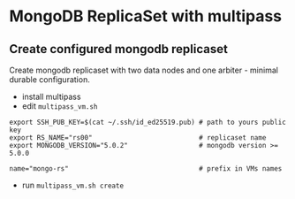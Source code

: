 # MongoDB ReplicaSet with multipass

## Create configured mongodb replicaset

Create mongodb replicaset with two data nodes and one arbiter - minimal durable configuration.

- install multipass
- edit `multipass_vm.sh`

```
export SSH_PUB_KEY=$(cat ~/.ssh/id_ed25519.pub) # path to yours public key
export RS_NAME="rs00"                           # replicaset name
export MONGODB_VERSION="5.0.2"                  # mongodb version >= 5.0.0

name="mongo-rs"                                 # prefix in VMs names
```

- run `multipass_vm.sh create`
